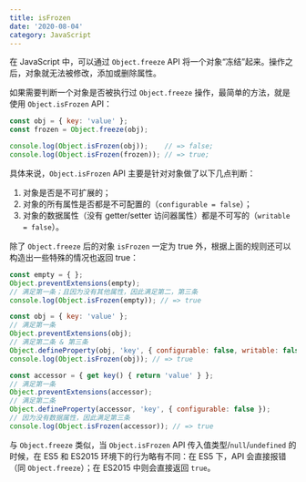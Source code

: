 ```yaml
---
title: isFrozen
date: '2020-08-04'
category: JavaScript
---
```


在 JavaScript 中，可以通过 `Object.freeze` API 将一个对象“冻结”起来。操作之后，对象就无法被修改，添加或删除属性。

如果需要判断一个对象是否被执行过 `Object.freeze` 操作，最简单的方法，就是使用 `Object.isFrozen` API：

```javascript
const obj = { key: 'value' };
const frozen = Object.freeze(obj);

console.log(Object.isFrozen(obj));    // => false;
console.log(Object.isFrozen(frozen)); // => true;
```

具体来说，`Object.isFrozen` API 主要是针对对象做了以下几点判断：

1. 对象是否是不可扩展的；
2. 对象的所有属性是否都是不可配置的（`configurable = false`）；
3. 对象的数据属性（没有 getter/setter 访问器属性）都是不可写的（`writable = false`）。

除了 `Object.freeze` 后的对象 `isFrozen` 一定为 true 外，根据上面的规则还可以构造出一些特殊的情况也返回 true：

```javascript
const empty = { };
Object.preventExtensions(empty);
// 满足第一条；且因为没有其他属性，因此满足第二，第三条
console.log(Object.isFrozen(empty)); // => true

const obj = { key: 'value' };
// 满足第一条
Object.preventExtensions(obj);
// 满足第二条 & 第三条
Object.defineProperty(obj, 'key', { configurable: false, writable: false });
console.log(Object.isFrozen(obj)); // => true

const accessor = { get key() { return 'value' } };
// 满足第一条
Object.preventExtensions(accessor);
// 满足第二条
Object.defineProperty(accessor, 'key', { configurable: false });
// 因为没有数据属性，因此满足第三条
console.log(Object.isFrozen(accessor)); // => true
```

与 `Object.freeze` 类似，当 `Object.isFrozen` API 传入值类型/`null`/`undefined` 的时候，在 ES5 和 ES2015 环境下的行为略有不同：在 ES5 下，API 会直接报错（同 `Object.freeze`）；在 ES2015 中则会直接返回 `true`。

